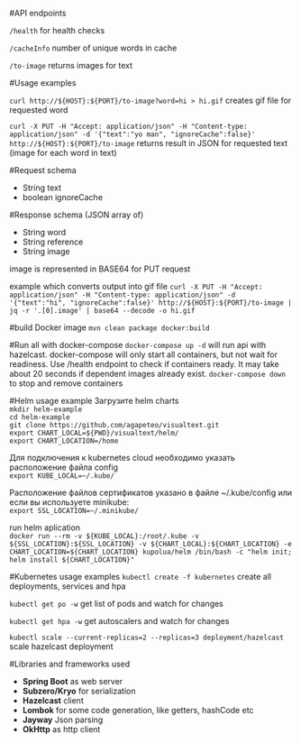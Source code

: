 #API endpoints

`/health`  for health checks

`/cacheInfo` number of unique words in cache

`/to-image` returns images for text


#Usage examples

`curl http://${HOST}:${PORT}/to-image?word=hi > hi.gif`
creates gif file for requested word

`curl -X PUT -H "Accept: application/json" -H "Content-type: application/json" -d '{"text":"yo man", "ignoreCache":false}' http://${HOST}:${PORT}/to-image`
returns result in JSON for requested text (image for each word in text)


#Request schema
- String text
- boolean ignoreCache


#Response schema
 (JSON array of)
- String word
- String reference
- String image

image is represented in BASE64 for PUT request

example which converts output into gif file
`curl -X PUT -H "Accept: application/json" -H "Content-type: application/json" -d '{"text":"hi", "ignoreCache":false}' http://${HOST}:${PORT}/to-image | jq -r '.[0].image' | base64 --decode -o hi.gif`


#build Docker image
`mvn clean package docker:build`


#Run all with docker-compose
`docker-compose up -d`
will run api with hazelcast. 
docker-compose will only start all containers, but not wait for readiness.
Use /health endpoint to check if containers ready. 
It may take about 20 seconds if dependent images already exist. 
`docker-compose down` to stop and remove containers


#Helm usage example
Загрузите helm charts <br />
`mkdir helm-example` <br />
`cd helm-example` <br />
`git clone https://github.com/agapeteo/visualtext.git` <br />
`export CHART_LOCAL=${PWD}/visualtext/helm/` <br />
`export CHART_LOCATION=/home` <br />
 
Для подключения к kubernetes cloud необходимо указать расположение файла config  <br /> 
`export KUBE_LOCAL=~/.kube/` <br />

Расположение файлов сертификатов указано в файле ~/.kube/config или если вы используете minikube: <br /> 
`export SSL_LOCATION=~/.minikube/`

run helm aplication <br />
`docker run --rm -v ${KUBE_LOCAL}:/root/.kube -v ${SSL_LOCATION}:${SSL_LOCATION} -v ${CHART_LOCAL}:${CHART_LOCATION} -e CHART_LOCATION=${CHART_LOCATION} kupolua/helm /bin/bash -c "helm init; helm install ${CHART_LOCATION}"`


#Kubernetes usage examples
`kubectl create -f kubernetes`
create all deployments, services and hpa

`kubectl get po -w`
get list of pods and watch for changes

`kubectl get hpa -w`
get autoscalers and watch for changes

`kubectl scale --current-replicas=2 --replicas=3 deployment/hazelcast`
scale hazelcast deployment


#Libraries and frameworks used
- **Spring Boot** as web server
- **Subzero/Kryo** for serialization
- **Hazelcast** client
- **Lombok** for some code generation, like getters, hashCode etc 
- **Jayway** Json parsing
- **OkHttp** as http client 
